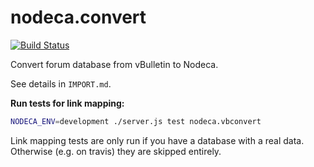 nodeca.convert
==============

[![Build Status](https://travis-ci.org/nodeca/nodeca.vbconvert.svg?branch=master)](https://travis-ci.org/nodeca/nodeca.vbconvert)

Convert forum database from vBulletin to Nodeca.

See details in `IMPORT.md`.


__Run tests for link mapping:__

```sh
NODECA_ENV=development ./server.js test nodeca.vbconvert
```

Link mapping tests are only run if you have a database with a real data. Otherwise (e.g. on travis) they are skipped entirely.

